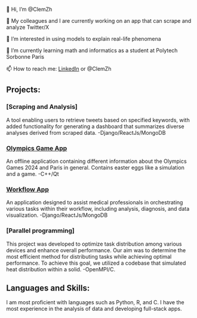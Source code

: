 👋 Hi, I’m @ClemZh

🔭 My colleagues and I are currently working on an app that can scrape and analyze Twitter/X

👀 I’m interested in using models to explain real-life phenomena

🌱 I’m currently learning math and informatics as a student at Polytech Sorbonne Paris

📫 How to reach me: [LinkedIn](https://www.linkedin.com/in/clément-zhuang-36ba00209/) or @ClemZh

## Projects:

### [Scraping and Analysis]
A tool enabling users to retrieve tweets based on specified keywords, with added functionality for generating a dashboard that summarizes diverse analyses derived from scraped data.
-Django/ReactJs/MongoDB

### [Olympics Game App](https://github.com/LindaMAIN/CPP-PROJECT)
An offline application containing different information about the Olympics Games 2024 and Paris in general. Contains easter eggs like a simulation and a game.
-C++/Qt

### [Workflow App](https://github.com/ClemZh/IACoeur_catalogue)
An application designed to assist medical professionals in orchestrating various tasks within their workflow, including analysis, diagnosis, and data visualization.
-Django/ReactJs/MongoDB

### [Parallel programming]
This project was developed to optimize task distribution among various devices and enhance overall performance. Our aim was to determine the most efficient method for distributing tasks while achieving optimal performance. To achieve this goal, we utilized a codebase that simulated heat distribution within a solid.
-OpenMPI/C.

## Languages and Skills:
I am most proficient with languages such as Python, R, and C. 
I have the most experience in the analysis of data and developing full-stack apps.

